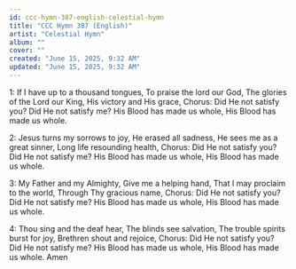 ```yaml
---
id: ccc-hymn-387-english-celestial-hymn
title: "CCC Hymn 387 (English)"
artist: "Celestial Hymn"
album: ""
cover: ""
created: "June 15, 2025, 9:32 AM"
updated: "June 15, 2025, 9:32 AM"
---
```


1: If I have up to a thousand tongues,
To praise the lord our God,
The glories of the Lord our King,
His victory and His grace,
Chorus: Did He not satisfy you?
Did He not satisfy me?
His Blood has made us whole,
His Blood has made us whole.

2: Jesus turns my sorrows to joy,
He erased all sadness,
He sees me as a great sinner,
Long life resounding health,
Chorus: Did He not satisfy you?
Did He not satisfy me?
His Blood has made us whole,
His Blood has made us whole.

3: My Father and my Almighty,
Give me a helping hand,
That I may proclaim to the world,
Through Thy gracious name,
Chorus: Did He not satisfy you?
Did He not satisfy me?
His Blood has made us whole,
His Blood has made us whole.

4: Thou sing and the deaf hear,
The blinds see salvation,
The trouble spirits burst for joy,
Brethren shout and rejoice,
Chorus: Did He not satisfy you?
Did He not satisfy me?
His Blood has made us whole,
His Blood has made us whole. Amen